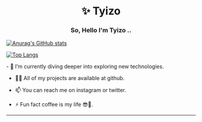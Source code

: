 <h1 align="center">✨ Tyizo</h1>
<h3 align="center">So, Hello I'm Tyizo ..</h3>

[![Anurag's GitHub stats](https://github-readme-stats.vercel.app/api?username=tyizo&show_icons=true&theme=tokyonight)](https://github.com/anuraghazra/github-readme-stats)

[![Top Langs](https://github-readme-stats.vercel.app/api/top-langs/?username=tyizo&layout=compact&theme=tokyonigh)](https://github.com/anuraghazra/github-readme-stats)

<p align='left'>
- 🌱 I’m currently diving deeper into exploring new technologies.

- 👨‍💻 All of my projects are available at github.

- 📫 You can reach me on instagram or twitter.

- ⚡ Fun fact coffee is my life 😎💖.
</p>
<hr>
